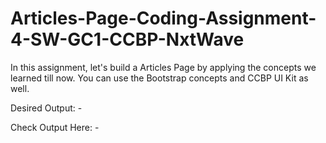 # Articles-Page-Coding-Assignment-4-SW-GC1-CCBP-NxtWave

In this assignment, let's build a Articles Page by applying the concepts we learned till now. You can use the Bootstrap concepts and CCBP UI Kit as well.

Desired Output: -



Check Output Here: -
